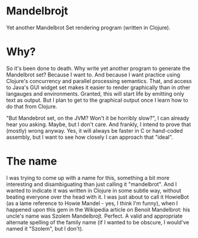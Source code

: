 Mandelbrojt
===========

Yet another Mandelbrot Set rendering program (written in Clojure).

Why?
====

So it's been done to death.  Why write yet another program to generate the
Mandelbrot set?  Because I want to.  And because I want practice using
Clojure's concurrency and parallel processing semantics.  That, and access to
Java's GUI widget set makes it easier to render graphically than in other
langauges and environments.  Granted, this will start life by emitting only
text as output.  But I plan to get to the graphical output once I learn how to
do that from Clojure.

"But Mandebrot set, on the JVM?  Won't it be horribly slow?", I can already
hear you asking.  Maybe, but I don't care.  And frankly, I intend to prove that
(mostly) wrong anyway.  Yes, it will always be faster in C or hand-coded
assembly, but I want to see how closely I can approach that "ideal".

The name
========

I was trying to come up with a name for this, something a bit more interesting
and disambiguating than just calling it "mandelbrot".  And I wanted to indicate
it was written in Clojure in some subtle way, without beating everyone over the
head with it.  I was just about to call it HowieBot (as a lame reference to
Howie Mandel - yes, I think I'm funny), when I happened upon this gem in the
Wikipedia article on Benoit Mandelbrot: his uncle's name was Szolem
Mandelbrojt.  Perfect.  A valid and appropriate alternate spelling of the
family name (if I wanted to be obscure, I would've named it "Szolem", but I
don't).
